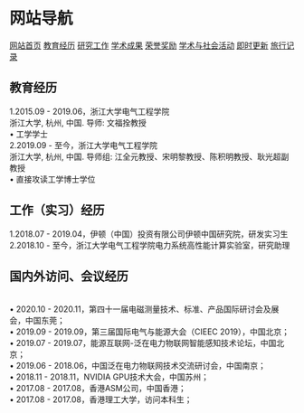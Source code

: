 # 网站导航
<a href="/index.html">网站首页</a>
<a href="/jiaoyu.html">教育经历</a>
<a href="/yanjiugongzuo.html">研究工作</a>
<a href="/xueshuchengguo.html">学术成果</a>
<a href="/rongyujiangli.html">荣誉奖励</a>
<a href="/xueshuhuodong.html">学术与社会活动</a>
<a href="/jishigengxin.html">即时更新</a>
<a href="/qita.html">旅行记录</a>

## 教育经历
1.2015.09 - 2019.06，浙江大学电气工程学院
<br/>浙江大学, 杭州, 中国. 导师: 文福拴教授
<br/>• 工学学士
<br/>2.2019.09 - 至今，浙江大学电气工程学院
<br/>浙江大学, 杭州, 中国. 导师组: 江全元教授、宋明黎教授、陈积明教授、耿光超副教授
<br/>• 直接攻读工学博士学位

## 工作（实习）经历
1.2018.07 - 2019.04，伊顿（中国）投资有限公司伊顿中国研究院，研发实习生
<br/>2.2018.10 - 至今，浙江大学电气工程学院电力系统高性能计算实验室，研究助理


## 国内外访问、会议经历
<br/>• 2020.10 - 2020.11，第四十一届电磁测量技术、标准、产品国际研讨会及展会，中国东莞；
<br/>• 2019.09 - 2019.09，第三届国际电气与能源大会（CIEEC 2019），中国北京；
<br/>• 2019.07 - 2019.07，能源互联网-泛在电力物联网智能感知技术论坛，中国北京；
<br/>• 2019.06 - 2018.06，中国泛在电力物联网技术交流研讨会，中国南京；
<br/>• 2018.11 - 2018.11，NVIDIA GPU技术大会，中国苏州；
<br/>• 2017.08 - 2017.08，香港ASM公司，中国香港；
<br/>• 2017.08 - 2017.08，香港理工大学，访问本科生；

